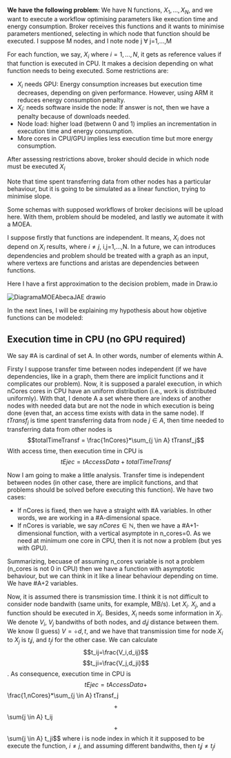 **We have the following problem**: We have N functions, $X_1,...,X_N$, and we want to execute a workflow optimising parameters like execution time and energy consumption. Broker receives this functions and it wants to minimise parameters mentioned, selecting in which node that function should be executed. I suppose M nodes, and I note node j $\forall$ j=1,...,M

For each function, we say, $X_i$ where $i=1,...,N$, it gets as reference values if that function is executed in CPU. It makes a decision depending on what function needs to being executed. Some restrictions are:
- $X_i$ needs GPU: Energy consumption increases but execution time decreases, depending on given performance. However, using ARM it reduces energy consumption penalty.
- $X_i$: needs software inside the node: If answer is not, then we have a penalty because of downloads needed.
- Node load: higher load (betwenn 0 and 1) implies an incrementation in execution time and energy consumption.
- More cores in CPU/GPU implies less execution time but more energy consumption.

After assessing restrictions above, broker should decide in which node must be executed $X_i$

Note that time spent transferring data from other nodes has a particular behaviour, but it is going to be simulated as a linear function, trying to minimise slope.

Some schemas with supposed workflows of broker decisions will be upload here. With them, problem should be modeled, and lastly we automate it with a MOEA.

I suppose firstly that functions are independent. It means, $X_i$ does not depend on $X_i$ results, where $i \neq j$, i,j=1,...,N. In a future, we can introduces dependencies and problem should be treated with a graph as an input, where vertexs are functions and aristas are dependencies between functions.

Here I have a first approximation to the decision problem, made in Draw.io

![DiagramaMOEAbecaJAE drawio](https://github.com/AlvaroRodriguezGallardo/src-brokering/assets/80212790/1efc70fd-3dce-447d-8423-5287a2288714)

In the next lines, I will be explaining my hypothesis about how objetive functions can be modeled:

## Execution time in CPU (no GPU required)

We say #A is cardinal of set A. In other words, number of elements within A.

Firsty I suppose transfer time between nodes independent (if we have dependencies, like in a graph, them there are implicit functions and it complicates our problem). Now, it is supposed a paralel execution, in which nCores cores in CPU have an uniform distribution (i.e., work is distributed uniformly). With that, I denote A a set where there are indexs of another nodes with needed data but are not the node in which execution is being done (even that, an access time exists with data in the same node). If $tTransf_j$ is time spent transferring data from node $j \in A$, then time needed to transferring data from other nodes is $$totalTimeTransf = \frac{1nCores}*\sum_{j \in A} tTransf_j$$ With access time, then execution time in CPU is $$tEjec = tAccessData + totalTimeTransf$$

Now I am going to make a little analysis. Transfer time is independent between nodes (in other case, there are implicit functions, and that problems should be solved before executing this function). We have two cases:

 - If nCores is fixed, then we have a straight with #A variables. In other words, we are working in a #A-dimensional space.
 - If nCores is variable, we say $nCores \in \mathbb{N}$, then we have a #A+1-dimensional function, with a vertical asymptote in n_cores=0. As we need at minimum one core in CPU, then it is not now a problem (but yes with GPU).

Summarizing, becuase of assuming n_cores variable is not a problem (n_cores is not 0 in CPU) then we have a function with asymptotic behaviour, but we can think in it like a linear behaviour depending on time. We have #A+2 variables.

Now, it is assumed there is transmission time. I think it is not difficult to consider node bandwith (same units, for example, MB/s). Let $X_i$. $X_j$, and a function should be executed in $X_i$. Besides, $X_i$ needs some information in $X_j$. We denote $V_i$, $V_j$ bandwiths of both nodes, and $d_ij$ distance between them. We know (I guess) $V = \div{d,t}$, and we have that transmission time for node $X_i$ to $X_j$ is $t_ij$, and $t_ji$ for the other case. We can calculate $$t_ij=\frac{V_i,d_ij}$$ $$t_ji=\frac{V_j,d_ji}$$. As consequence, execution time in CPU is $$tEjec = tAccessData + $$\frac{1,nCores}*\sum_{j \in A} tTransf_j$$ + $$\sum{j \in A} t_ij$$ + $$\sum{j \in A} t_ji$$ where i is node index in which it it supposed to be execute the function, $i \neq j$, and assuming different bandwiths, then $t_ij \neq t_ji$

